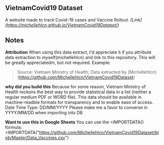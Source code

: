 **VietnamCovid19 Dataset**
---
A website made to track Covid-19 cases and Vaccine Rollout.
*[Link] (https://michellehlcn.github.io/VietnamCovid19Dataset/)*

Notes
---
**Attribution**
When using this data extract, I'd appreciate it if you attribute data extraction to myself(michellehlcn) and link to this repository. This will be greatly appreciatedm, but not required.
Example:
>Source: Vietnam Ministry of Health; Data extracted by [Michellehlcn] (https://github.com/Michellehlcn/VietnamCovid19Dataset)

**why did you build this**
Because for some reason, Vietnam Ministry of Health reckons the best way to provide statistical data in a list (neither a regular medium PDF or WORD file). 
This data should be available in machine-readble formats for transparency and to enable ease of access.
Date Time Type: DD/MM/YYYY Please make me a favor to converse in YYYY/MM/DD when importing into DB

**Want to use this in Google Sheets**
You can use the =IMPORTDATA() formula:
=IMPORTDATA("https://github.com/Michellehlcn/VietnamCovid19Dataset/blob/Master/Data_Vaccines.csv")




